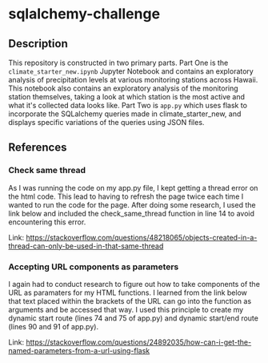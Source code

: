 # sqlalchemy-challenge

## Description
This repository is constructed in two primary parts. Part One is the `climate_starter_new.ipynb` Jupyter Notebook and contains an exploratory analysis of precipitation levels at various monitoring stations across Hawaii. This notebook also contains an exploratory analysis of the monitoring station themselves, taking a look at which station is the most active and what it's collected data looks like. Part Two is `app.py` which uses flask to incorporate the SQLalchemy queries made in climate_starter_new, and displays specific variations of the queries using JSON files.

## References
### Check same thread
As I was running the code on my app.py file, I kept getting a thread error on the html code. This lead to having to refresh the page twice each time I wanted to run the code for the page. After doing some research, I used the link below and included the check_same_thread function in line 14 to avoid encountering this error.

Link: https://stackoverflow.com/questions/48218065/objects-created-in-a-thread-can-only-be-used-in-that-same-thread

### Accepting URL components as parameters
I again had to conduct research to figure out how to take components of the URL as paramaters for my HTML functions. I learned from the link below that text placed within the brackets of the URL can go into the function as arguments and be accessed that way. I used this principle to create my dynamic start route (lines 74 and 75 of app.py) and dynamic start/end route (lines 90 and 91 of app.py).

Link: https://stackoverflow.com/questions/24892035/how-can-i-get-the-named-parameters-from-a-url-using-flask
